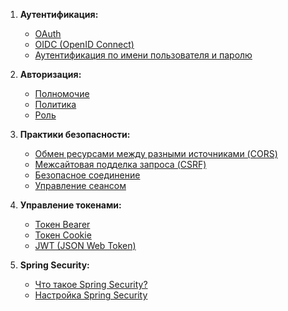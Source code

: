 1. **Аутентификация:**
   - [OAuth](authentication/oauth.md)
   - [OIDC (OpenID Connect)](authentication/odic.md)
   - [Аутентификация по имени пользователя и паролю](authentication/username-password.md)

2. **Авторизация:**
   - [Полномочие](authorization/authority.md)
   - [Политика](authorization/policy.md)
   - [Роль](authorization/role.md)

3. **Практики безопасности:**
   - [Обмен ресурсами между разными источниками (CORS)](secure/cors.md)
   - [Межсайтовая подделка запроса (CSRF)](secure/csrf.md)
   - [Безопасное соединение](secure/secure-connection.md)
   - [Управление сеансом](secure/session-managmet.md)

4. **Управление токенами:**
   - [Токен Bearer](token/bearer.md)
   - [Токен Cookie](token/cookie.md)
   - [JWT (JSON Web Token)](token/jwt.md)

5. **Spring Security:**
   - [Что такое Spring Security?](what-is-spring-security.md)
   - [Настройка Spring Security](configure-spring-security.md)

